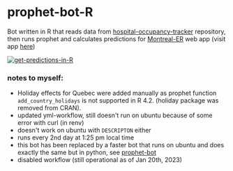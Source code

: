 # prophet-bot-R

Bot written in R that reads data from <a href="https://github.com/jlomako/hospital-occupancy-tracker">hospital-occupancy-tracker</a> repository, then runs prophet and calculates predictions for <a href = "https://github.com/jlomako/Montreal-ER">Montreal-ER</a> web app (visit app <a href="https://jlomako.shinyapps.io/Montreal_ER/">here</a>)

[![get-predictions-in-R](https://github.com/jlomako/prophet-bot-R/actions/workflows/prophet_bot_R.yml/badge.svg)](https://github.com/jlomako/prophet-bot-R/actions/workflows/prophet_bot_R.yml)

### notes to myself:
* Holiday effects for Quebec were added manually as prophet function <code>add_country_holidays</code> is not supported in R 4.2. (holiday package was removed from CRAN). 
* updated yml-workflow, still doesn't run on ubuntu because of some error with curl (in renv) 
* doesn't work on ubuntu with <code>DESCRIPTON</code> either
* runs every 2nd day at 1:25 pm local time
* this bot has been replaced by a faster bot that runs on ubuntu and does exactly the same but in python, see <a href = "https://github.com/jlomako/prophet-bot">prophet-bot</a>
* disabled workflow (still operational as of Jan 20th, 2023)
